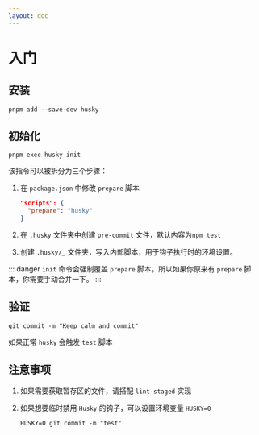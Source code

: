 ```yaml
---
layout: doc
---
```


# 入门

## 安装

```shell
pnpm add --save-dev husky
```

## 初始化

```shell
pnpm exec husky init
```

该指令可以被拆分为三个步骤：

1. 在 `package.json` 中修改 `prepare` 脚本
    
    ```json
    "scripts": {
      "prepare": "husky"
    }
    ```
    
2. 在 `.husky` 文件夹中创建 `pre-commit` 文件，默认内容为`npm test`
3. 创建 `.husky/_` 文件夹，写入内部脚本，用于钩子执行时的环境设置。

::: danger
`init` 命令会强制覆盖 `prepare` 脚本，所以如果你原来有 `prepare` 脚本，你需要手动合并一下。
:::

## 验证

```shell
git commit -m "Keep calm and commit"
```

如果正常 `husky` 会触发 `test` 脚本

## 注意事项

1. 如果需要获取暂存区的文件，请搭配 `lint-staged` 实现
2. 如果想要临时禁用 `Husky` 的钩子，可以设置环境变量 `HUSKY=0`
    
    ```shell
    HUSKY=0 git commit -m "test"
    ```